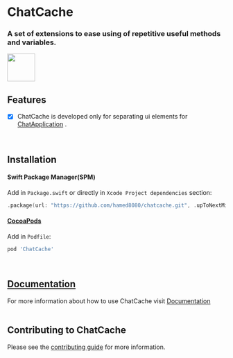 # ChatCache
### A set of extensions to ease using of repetitive useful methods and variables.
<img src="https://github.com/hamed8080/chatcache/raw/main/images/icon.png"  width="64" height="64">
<br />

## Features

- [x] ChatCache is developed only for separating ui elements for [ChatApplication](https://github.com/hamed8080/chat-application) .
<br/>

## Installation

#### Swift Package Manager(SPM) 

Add in `Package.swift` or directly in `Xcode Project dependencies` section:

```swift
.package(url: "https://github.com/hamed8080/chatcache.git", .upToNextMinor(from: "1.0.0")),
```

#### [CocoaPods](https://cocoapods.org) 

Add in `Podfile`:

```ruby
pod 'ChatCache'
```
<br/>

## [Documentation](https://hamed8080.gitlab.io/additive/documentation/chatcache/)
For more information about how to use ChatCache visit [Documentation](https://hamed8080.gitlab.io/additive/documentation/chatcache/) 
<br/>
<br/>

## Contributing to ChatCache
Please see the [contributing guide](/CONTRIBUTING.md) for more information.

<!-- Copyright (c) 2021-2022 Apple Inc and the Swift Project authors. All Rights Reserved. -->
